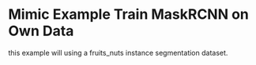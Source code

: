 # Mimic Example Train MaskRCNN on Own Data

this example will using a fruits_nuts instance segmentation dataset.